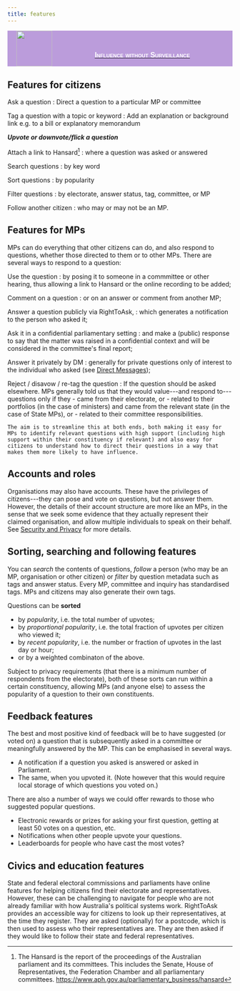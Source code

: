 ```yaml
---
title: features 
---
```


<a href="https://hackmd.io/peCERzhcRm-2HUtOGlgvRQ">
<div style="display: flex; align-items: flex-end; width=100%; background-color: #bb9cdb; justify-content: space-between">
    <img style="margin-left: 20px; height:80px" src="https://i.imgur.com/zbzGAzJ.png" />
    <p style="font: normal small-caps 900 16px sans-serif; color: white">
    Influence without Surveillance
    </p>
    <div style="clear:both;"></div>
</div>
</a>

## Features for citizens

Ask a question
: Direct a question to a particular MP or committee

Tag a question with a topic or keyword
: Add an explanation or background link
e.g. to a bill or explanatory memorandum

***Upvote or downvote/flick a question***

Attach a link to Hansard[^1]
:   where a question was asked or answered

Search questions
:   by key word

Sort questions
:   by popularity

Filter questions
:   by electorate, answer status, tag, committee, or MP

Follow another citizen
:   who may or may not be an MP.

## Features for MPs

MPs can do everything that other citizens can do, and also respond to questions, whether those directed to them or to other MPs. There are several ways to respond to a question:

Use the question
:   by posing it to someone in a commmittee or other hearing, thus allowing a link to Hansard or the online recording to be added;

Comment on a question
:   or on an answer or comment from another MP;

Answer a question publicly via RightToAsk,
:   which generates a notification to the person who asked it;

Ask it in a confidential parliamentary setting
:   and make a (public) response to say that the matter was raised in a confidential context and will be considered in the committee's final report;

Answer it privately by DM
 :   generally for private questions only of interest to the individual who asked (see [Direct Messages](https://righttoaskorg.github.io/righttoask-docs/DMs));

Reject / disavow / re-tag the question
:   If the question should be asked elsewhere. 
MPs generally told us that they would value---and respond to---questions
only if they
    -   came from their electorate, or
    -   related to their portfolios (in the case of ministers) and came from the relevant state (in the case of State MPs), or
    -   related to their committee responsibilities.

    The aim is to streamline this at both ends, both making it easy for MPs to identify relevant questions with high support (including high support within their constituency if relevant) and also easy for citizens to understand how to direct their questions in a way that makes them more likely to have influence.

## Accounts and roles

Organisations may also have accounts. These have the privileges of citizens---they can pose and vote on questions, but not answer them. However, the details of their account structure are more like an MPs, in the sense that we seek some evidence that they actually represent their claimed organisation, and allow multiple individuals to speak on their behalf. See [Security and Privacy](/ttDlv_zvT-eufOUZM-LgJA) for more details.

## Sorting, searching and following features

You can *search* the contents of questions, *follow* a person (who may be an MP, organisation or other citizen) or *filter* by question metadata such as tags and answer status. Every MP, committee and inquiry has standardised tags. MPs and citizens may also generate their own tags.

Questions can be **sorted**

-   by *popularity*, i.e. the total number of upvotes;
-   by *proportional popularity*, i.e. the total fraction of upvotes per citizen who viewed it;
-   by *recent popularity*, i.e. the number or fraction of upvotes in the last day or hour;
-   or by a weighted combinaton of the above.

Subject to privacy requirements (that there is a minimum number of respondents from the electorate), both of these sorts can run within a certain constituency, allowing MPs (and anyone else) to assess the popularity of a question to their own constituents.

## Feedback features

The best and most positive kind of feedback will be to have suggested (or voted on) a question that is subsequently asked in a committee or meaningfully answered by the MP. This can be emphasised in several ways. 

-   A notification if a question you asked is answered or asked in Parliament.
-   The same, when you upvoted it. (Note however that this would require local storage of which questions you voted on.)

There are also a number of ways we could offer rewards to those who suggested popular questions.

-   Electronic rewards or prizes for asking your first question, getting at least 50 votes on a question, etc.
-   Notifications when other people upvote your questions.
-   Leaderboards for people who have cast the most votes?

## Civics and education features

State and federal electoral commissions and parliaments have online features for helping citizens find their electorate and representatives. However, these can be challenging to navigate for people who are not already familiar with how Australia's political systems work.  RightToAsk provides an accessible way for citizens to look up their representatives, at the time they register. They are asked (optionally) for a postcode, which is then used to assess who their representatives are. They are then asked if they would like to follow their state and federal representatives.

[^1]: The Hansard is the report of the proceedings of the Australian parliament and its committees. This includes the Senate, House of Representatives, the Federation Chamber and all parliamentary committees. <https://www.aph.gov.au/parliamentary_business/hansard>
